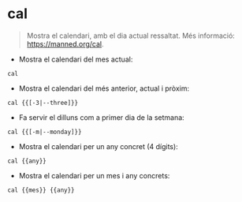 # cal

> Mostra el calendari, amb el dia actual ressaltat.
> Més informació: <https://manned.org/cal>.

- Mostra el calendari del mes actual:

`cal`

- Mostra el calendari del més anterior, actual i pròxim:

`cal {{[-3|--three]}}`

- Fa servir el dilluns com a primer dia de la setmana:

`cal {{[-m|--monday]}}`

- Mostra el calendari per un any concret (4 dígits):

`cal {{any}}`

- Mostra el calendari per un mes i any concrets:

`cal {{mes}} {{any}}`
